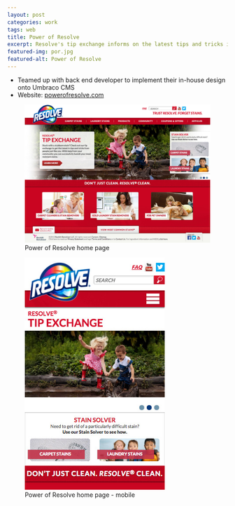 ```yaml
---
layout: post
categories: work
tags: web
title: Power of Resolve
excerpt: Resolve's tip exchange informs on the latest tips and tricks in removing difficult stains.
featured-img: por.jpg
featured-alt: Power of Resolve
---
```


* Teamed up with back end developer to implement their in-house design onto Umbraco CMS
* Website: [powerofresolve.com](http://powerofresolve.com)

<div class="mt-4 d-grid d-grid-screenshots">
  <div>
    <figure>
      <div class="screenshot screenshot-chrome">
        <img src="img/por.jpg" loading="lazy" class="border border-light">
      </div>
      <figcaption>Power of Resolve home page</figcaption>
    </figure>
  </div>
  <div class="d-flex align-items-end">
    <figure>
      <div class="screenshot-device screenshot-mobile">
        <img src="img/por-mobile.jpg" loading="lazy">
      </div>
      <figcaption>Power of Resolve home page - mobile</figcaption>
    </figure>
  </div>
</div>
